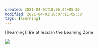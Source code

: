 ```yaml
---
created: 2021-04-01T18:06:24+05:30
modified: 2021-04-01T18:07:11+05:30
tags: [learning]
---
```

[[learning]]
 Be at least in the Learning Zone 
 
 ![](https://i.redd.it/qjnbznqle8l41.jpg)
